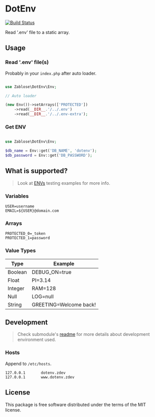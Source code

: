# DotEnv

[![Build Status](https://travis-ci.org/zablose/dotenv.svg?branch=master)](https://travis-ci.org/zablose/dotenv)

Read '.env' file to a static array.

## Usage

### Read '.env' file(s)

Probably in your `index.php` after auto loader.

```php

use Zablose\DotEnv\Env;

// Auto loader

(new Env())->setArrays(['PROTECTED'])
    ->read(__DIR__.'/../.env')
    ->read(__DIR__.'/../.env-extra');

```

### Get ENV

```php

use Zablose\DotEnv\Env;

$db_name = Env::get('DB_NAME', 'dotenv');
$db_password = Env::get('DB_PASSWORD');

```

## What is supported?

> Look at [ENVs](./tests/data/envs) testing examples for more info.

### Variables

    USER=username
    EMAIL=${USER}@domain.com
    
### Arrays

    PROTECTED_0=_token
    PROTECTED_1=password
    
### Value Types

| Type | Example |
| --- | --- |
| Boolean | DEBUG_ON=true |
| Float | PI=3.14 |
| Integer | RAM=128 |
| Null | LOG=null |
| String | GREETING=Welcome back! |

## Development

> Check submodule's [readme](https://github.com/zablose/docker-damp/blob/master/readme.md) for more details about
> development environment used.

### Hosts

Append to `/etc/hosts`.

```
127.0.0.1       dotenv.zdev
127.0.0.1       www.dotenv.zdev
```

## License

This package is free software distributed under the terms of the MIT license.
